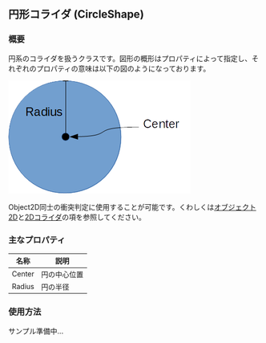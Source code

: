 ## 円形コライダ (CircleShape)

### 概要

円系のコライダを扱うクラスです。図形の概形はプロパティによって指定し、それぞれのプロパティの意味は以下の図のようになっております。

![円](img/CircleCollider.png)

Object2D同士の衝突判定に使用することが可能です。くわしくは[オブジェクト2D](../2D/Object2D.md)と[2Dコライダ](./Collider2D.md)の項を参照してください。


### 主なプロパティ

| 名称 | 説明 |
|---|---|
| Center | 円の中心位置 |
| Radius | 円の半径 |

### 使用方法

サンプル準備中...